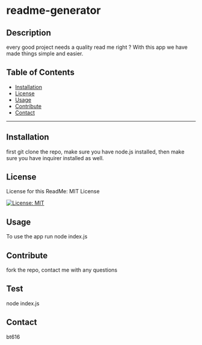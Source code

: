
  
  # readme-generator

  ## Description
  every good project needs a quality read me right ? With this app we have made things simple and easier. 

  ## Table of Contents
  
  * [Installation](#Installation)
  * [License](#License)
  * [Usage](#Usage)
  * [Contribute](#Contribute)
  * [Contact](#Contact)

  ---

  ## Installation

  first git clone the repo, make sure you have node.js installed, then make sure you have inquirer installed as well.

  ## License

  License for this ReadMe:
  MIT License
  
  
  [![License: MIT](https://img.shields.io/badge/License-MIT-yellow.svg)](https://opensource.org/licenses/MIT)




  ## Usage

  
  To use the app 
  run node index.js 

  ## Contribute 
  fork the repo, contact me with any questions

  ## Test 
  node index.js

  ## Contact 
  bt616
 

